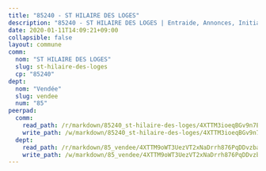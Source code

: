 ```yaml
---
title: "85240 - ST HILAIRE DES LOGES"
description: "85240 - ST HILAIRE DES LOGES | Entraide, Annonces, Initiatives"
date: 2020-01-11T14:09:21+09:00
collapsible: false
layout: commune
comm:
  nom: "ST HILAIRE DES LOGES"
  slug: st-hilaire-des-loges
  cp: "85240"
dept:
  nom: "Vendée"
  slug: vendee
  num: "85"
peerpad:
  comm:
    read_path: /r/markdown/85240_st-hilaire-des-loges/4XTTM3ioeqBGv9n7EaaQFLALWxLwhFPATyheRMKovXph3a57Q
    write_path: /w/markdown/85240_st-hilaire-des-loges/4XTTM3ioeqBGv9n7EaaQFLALWxLwhFPATyheRMKovXph3a57Q-K3TgUHGFXUccARhU1ws2gLXN8Bak73Bsb7rk4BH5gz9CV3rv4Lbwm68NZxoV4ad4ZzYbzWZ1kSzdTcjaBHAU9wd2Viayx2t77oMJSWAxHmUnHZmJkUTHrqJCEfzr1ZU9ye76rSGi
  dept:
    read_path: /r/markdown/85_vendee/4XTTM9oWT3UezVT2xNaDrrh876PqDDvzbaovSPP6P6ha63Ezk
    write_path: /w/markdown/85_vendee/4XTTM9oWT3UezVT2xNaDrrh876PqDDvzbaovSPP6P6ha63Ezk-K3TgTz4T2Ao5CxcmNgKRpi6DXEbSZWgvvZNdT7V4KiJycR1vvtGLxg5iYYYKajishdNzKNazAywn7vjwqtQs859ALiENaqFJQsULDwd4rYqVPy8n3JbNCeuPxinCnetCgcSuCcyv
---
```



